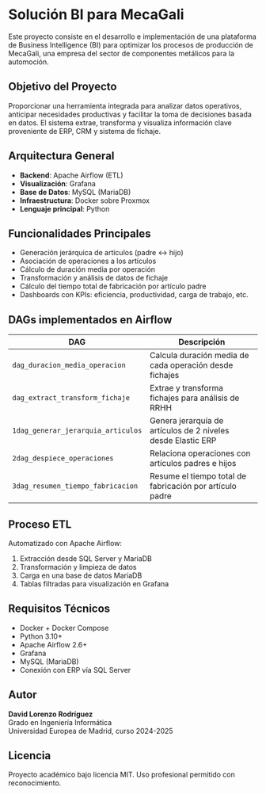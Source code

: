 # Solución BI para MecaGali

Este proyecto consiste en el desarrollo e implementación de una plataforma de Business Intelligence (BI) para optimizar los procesos de producción de MecaGali, una empresa del sector de componentes metálicos para la automoción.

## Objetivo del Proyecto

Proporcionar una herramienta integrada para analizar datos operativos, anticipar necesidades productivas y facilitar la toma de decisiones basada en datos. El sistema extrae, transforma y visualiza información clave proveniente de ERP, CRM y sistema de fichaje.

## Arquitectura General

- **Backend**: Apache Airflow (ETL)
- **Visualización**: Grafana
- **Base de Datos**: MySQL (MariaDB)
- **Infraestructura**: Docker sobre Proxmox
- **Lenguaje principal**: Python

## Funcionalidades Principales

- Generación jerárquica de artículos (padre ↔ hijo)
- Asociación de operaciones a los artículos
- Cálculo de duración media por operación
- Transformación y análisis de datos de fichaje
- Cálculo del tiempo total de fabricación por artículo padre
- Dashboards con KPIs: eficiencia, productividad, carga de trabajo, etc.

## DAGs implementados en Airflow

| DAG | Descripción |
|-----|-------------|
| `dag_duracion_media_operacion` | Calcula duración media de cada operación desde fichajes |
| `dag_extract_transform_fichaje` | Extrae y transforma fichajes para análisis de RRHH |
| `1dag_generar_jerarquia_articulos` | Genera jerarquía de artículos de 2 niveles desde Elastic ERP |
| `2dag_despiece_operaciones` | Relaciona operaciones con artículos padres e hijos |
| `3dag_resumen_tiempo_fabricacion` | Resume el tiempo total de fabricación por artículo padre |

## Proceso ETL

Automatizado con Apache Airflow:

1. Extracción desde SQL Server y MariaDB
2. Transformación y limpieza de datos
3. Carga en una base de datos MariaDB 
4. Tablas filtradas para visualización en Grafana


## Requisitos Técnicos

- Docker + Docker Compose
- Python 3.10+
- Apache Airflow 2.6+
- Grafana
- MySQL (MariaDB)
- Conexión con ERP vía SQL Server

## Autor

**David Lorenzo Rodríguez**  
Grado en Ingeniería Informática  
Universidad Europea de Madrid, curso 2024-2025

## Licencia

Proyecto académico bajo licencia MIT. Uso profesional permitido con reconocimiento.

